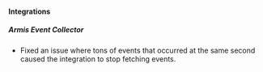 
#### Integrations

##### Armis Event Collector

- Fixed an issue where tons of events that occurred at the same second caused the integration to stop fetching events. 
